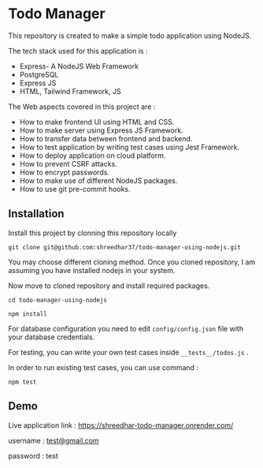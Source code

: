 
# Todo Manager

This repository is created to make a simple todo application using NodeJS. 

The tech stack used for this application is : 

- Express- A NodeJS Web Framework
- PostgreSQL
- Express JS 
- HTML, Tailwind Framework, JS 

The Web aspects covered in this project are :

- How to make frontend UI using HTML and CSS.
- How to make server using Express JS Framework.
- How to transfer data between frontend and backend.
- How to test application by writing test cases using Jest Framework.
- How to deploy application on cloud platform. 
- How to prevent CSRF attacks.
- How to encrypt passwords.
- How to make use of different NodeJS packages.
- How to use git pre-commit hooks.



## Installation

Install this project by clonning this repository locally

```
git clone git@github.com:shreedhar37/todo-manager-using-nodejs.git
```
You may choose different cloning method.  Once you cloned repository, I am assuming you have installed nodejs in your system. 

Now move to cloned repository and install required packages.

```
cd todo-manager-using-nodejs
```
```
npm install 
```

For database configuration you need to edit `config/config.json` file with your database credentials.


For testing, you can write your own test cases inside `__tests__/todos.js` . 

In order to run existing test cases, you can use command : 

```
npm test
``` 


## Demo

Live application link : https://shreedhar-todo-manager.onrender.com/

username : test@gmail.com

password : test


